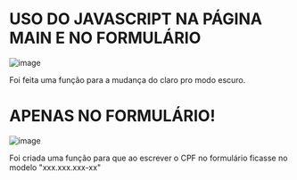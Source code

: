 # USO DO JAVASCRIPT NA PÁGINA MAIN E NO FORMULÁRIO

![image](https://user-images.githubusercontent.com/103221067/172496235-c4e01018-f1b7-472b-8c18-739783856e20.png)

Foi feita uma função para a mudança do claro pro modo escuro.

# APENAS NO FORMULÁRIO!

![image](https://user-images.githubusercontent.com/103221067/172496345-f89ffc84-4aac-48e6-943d-7b92308f1c76.png)

Foi criada uma função para que ao escrever o CPF no formulário ficasse no modelo "xxx.xxx.xxx-xx"
